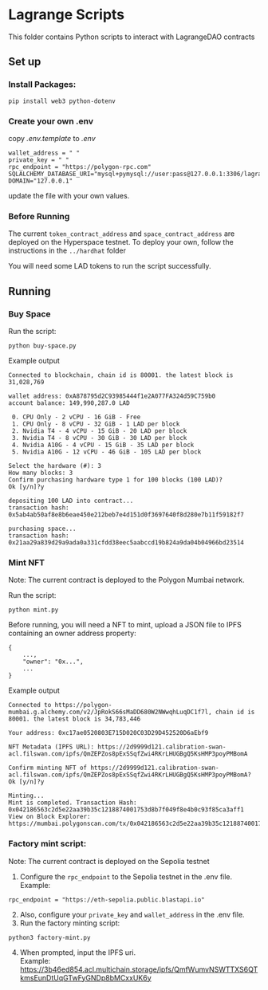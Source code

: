 # Lagrange Scripts

This folder contains Python scripts to interact with LagrangeDAO contracts

## Set up

### Install Packages:

```
pip install web3 python-dotenv
```

### Create your own .env

copy _.env.template_ to _.env_

```
wallet_address = " "
private_key = " "
rpc_endpoint = "https://polygon-rpc.com"
SQLALCHEMY_DATABASE_URI="mysql+pymysql://user:pass@127.0.0.1:3306/lagrange"
DOMAIN="127.0.0.1"
```

update the file with your own values.

### Before Running

The current `token_contract_address` and `space_contract_address` are deployed on the Hyperspace testnet. To deploy your own, follow the instructions in the `../hardhat` folder

You will need some LAD tokens to run the script successfully.

## Running

### Buy Space

Run the script:

```
python buy-space.py
```

Example output

```
Connected to blockchain, chain id is 80001. the latest block is 31,028,769

wallet address: 0xA878795d2C93985444f1e2A077FA324d59C759b0
account balance: 149,990,287.0 LAD

 0. CPU Only - 2 vCPU - 16 GiB - Free
 1. CPU Only - 8 vCPU - 32 GiB - 1 LAD per block
 2. Nvidia T4 - 4 vCPU - 15 GiB - 20 LAD per block
 3. Nvidia T4 - 8 vCPU - 30 GiB - 30 LAD per block
 4. Nvidia A10G - 4 vCPU - 15 GiB - 35 LAD per block
 5. Nvidia A10G - 12 vCPU - 46 GiB - 105 LAD per block

Select the hardware (#): 3
How many blocks: 3
Confirm purchasing hardware type 1 for 100 blocks (100 LAD)?
Ok [y/n]?y

depositing 100 LAD into contract...
transaction hash: 0x5ab4ab50af8e8b6eae450e212beb7e4d151d0f3697640f8d280e7b11f59182f7

purchasing space...
transaction hash: 0x21aa29a839d29a9ada0a331cfdd38eec5aabccd19b824a9da04b04966bd23514
```

### Mint NFT

Note: The current contract is deployed to the Polygon Mumbai network.

Run the script:

```
python mint.py
```

Before running, you will need a NFT to mint, upload a JSON file to IPFS containing an owner address property:

```
{
    ...,
    "owner": "0x...",
    ...
}
```

Example output

```
Connected to https://polygon-mumbai.g.alchemy.com/v2/JpRokS66sMaDD680W2NWwqhLuqDC1f7l, chain id is 80001. the latest block is 34,783,446

Your address: 0xc17ae0520803E715D020C03D29D452520D6aEbf9

NFT Metadata (IPFS URL): https://2d9999d121.calibration-swan-acl.filswan.com/ipfs/QmZEPZos8pExSSqfZwi4RKrLHUGBgQ5KsHMP3poyPMBomA

Confirm minting NFT of https://2d9999d121.calibration-swan-acl.filswan.com/ipfs/QmZEPZos8pExSSqfZwi4RKrLHUGBgQ5KsHMP3poyPMBomA?
Ok [y/n]?y

Minting...
Mint is completed. Transaction Hash: 0x042186563c2d5e22aa39b35c1218874001753d8b7f049f8e4b0c93f85ca3aff1
View on Block Explorer: https://mumbai.polygonscan.com/tx/0x042186563c2d5e22aa39b35c1218874001753d8b7f049f8e4b0c93f85ca3aff1
```

### Factory mint script:

Note: The current contract is deployed on the Sepolia testnet

1. Configure the `rpc_endpoint` to the Sepolia testnet in the .env file. Example:

```
rpc_endpoint = "https://eth-sepolia.public.blastapi.io"
```

2. Also, configure your `private_key` and `wallet_address` in the .env file.
3. Run the factory minting script:

```
python3 factory-mint.py
```

4. When prompted, input the IPFS uri.  
   Example: https://3b46ed854.acl.multichain.storage/ipfs/QmfWumvNSWTTXS6QTkmsEunDtUqGTwFyGNDp8bMCxxUK6y
